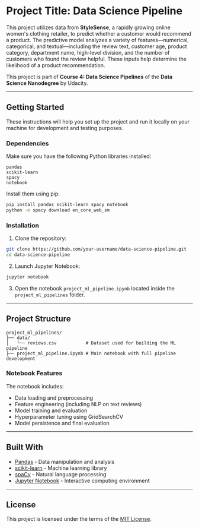 # Project Title: Data Science Pipeline

This project utilizes data from **StyleSense**, a rapidly growing online women's clothing retailer, to predict whether a customer would recommend a product. The predictive model analyzes a variety of features—numerical, categorical, and textual—including the review text, customer age, product category, department name, high-level division, and the number of customers who found the review helpful. These inputs help determine the likelihood of a product recommendation.

This project is part of **Course 4: Data Science Pipelines** of the **Data Science Nanodegree** by Udacity.

---

## Getting Started

These instructions will help you set up the project and run it locally on your machine for development and testing purposes.

### Dependencies

Make sure you have the following Python libraries installed:

```
pandas  
scikit-learn  
spacy  
notebook  
```

Install them using pip:

```bash
pip install pandas scikit-learn spacy notebook
python -m spacy download en_core_web_sm
```

### Installation

1. Clone the repository:

```bash
git clone https://github.com/your-username/data-science-pipeline.git
cd data-science-pipeline
```

2. Launch Jupyter Notebook:

```bash
jupyter notebook
```

3. Open the notebook `project_ml_pipeline.ipynb` located inside the `project_ml_pipelines` folder.

---

## Project Structure

```
project_ml_pipelines/
├── data/
│   └── reviews.csv           # Dataset used for building the ML pipeline
├── project_ml_pipeline.ipynb # Main notebook with full pipeline development
```

### Notebook Features

The notebook includes:
- Data loading and preprocessing
- Feature engineering (including NLP on text reviews)
- Model training and evaluation
- Hyperparameter tuning using GridSearchCV
- Model persistence and final evaluation

---

## Built With

* [Pandas](https://pandas.pydata.org/) - Data manipulation and analysis
* [scikit-learn](https://scikit-learn.org/) - Machine learning library
* [spaCy](https://spacy.io/) - Natural language processing
* [Jupyter Notebook](https://jupyter.org/) - Interactive computing environment

---

## License

This project is licensed under the terms of the [MIT License](LICENSE.txt).
